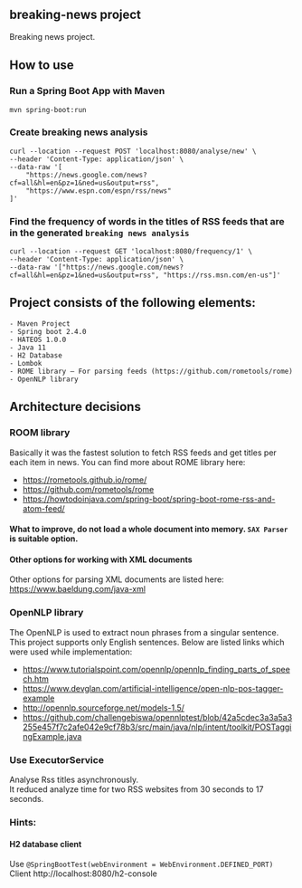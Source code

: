 ## breaking-news project
Breaking news project.

## How to use

### Run a Spring Boot App with Maven
```
mvn spring-boot:run
```

### Create breaking news analysis
```
curl --location --request POST 'localhost:8080/analyse/new' \
--header 'Content-Type: application/json' \
--data-raw '[
    "https://news.google.com/news?cf=all&hl=en&pz=1&ned=us&output=rss",
    "https://www.espn.com/espn/rss/news"
]'
```
### Find the frequency of words in the titles of RSS feeds that are in the generated `breaking news analysis`
```
curl --location --request GET 'localhost:8080/frequency/1' \
--header 'Content-Type: application/json' \
--data-raw '["https://news.google.com/news?cf=all&hl=en&pz=1&ned=us&output=rss", "https://rss.msn.com/en-us"]'
```

## Project consists of the following elements:
    - Maven Project
    - Spring boot 2.4.0
    - HATEOS 1.0.0
    - Java 11
    - H2 Database
    - Lombok
    - ROME library – For parsing feeds (https://github.com/rometools/rome)
    - OpenNLP library
    
## Architecture decisions
### ROOM library
Basically it was the fastest solution to fetch RSS feeds and get titles per each item in news.
You can find more about ROME library here:
- https://rometools.github.io/rome/
- https://github.com/rometools/rome
- https://howtodoinjava.com/spring-boot/spring-boot-rome-rss-and-atom-feed/ 

#### What to improve, do not load a whole document into memory. `SAX Parser` is suitable option.

#### Other options for working with XML documents
Other options for parsing XML documents are listed here: https://www.baeldung.com/java-xml

### OpenNLP library
The OpenNLP is used to extract noun phrases from a singular sentence.
This project supports only English sentences.
Below are listed links which were used while implementation:

- https://www.tutorialspoint.com/opennlp/opennlp_finding_parts_of_speech.htm
- https://www.devglan.com/artificial-intelligence/open-nlp-pos-tagger-example
- http://opennlp.sourceforge.net/models-1.5/
- https://github.com/challengebiswa/opennlptest/blob/42a5cdec3a3a5a3255e457f7c2afe042e9cf78b3/src/main/java/nlp/intent/toolkit/POSTaggingExample.java

### Use ExecutorService
Analyse Rss titles asynchronously. \
It reduced analyze time for two RSS websites from 30 seconds to 17 seconds. 

### Hints:
#### H2 database client
Use
`@SpringBootTest(webEnvironment = WebEnvironment.DEFINED_PORT)` \
Client http://localhost:8080/h2-console

